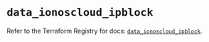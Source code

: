# `data_ionoscloud_ipblock`

Refer to the Terraform Registry for docs: [`data_ionoscloud_ipblock`](https://registry.terraform.io/providers/ionos-cloud/ionoscloud/6.7.12/docs/data-sources/ipblock).
